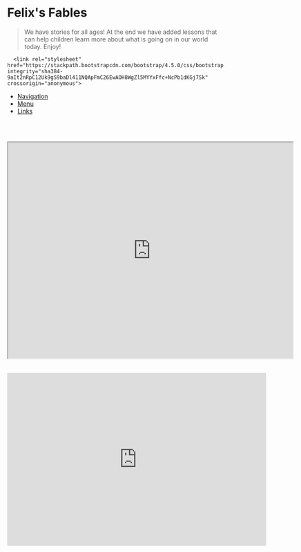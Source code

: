 # Felix's Fables
<html>
    <head>
        <title>My Great Game</title>
    </head>
    <body> 
        
  <blockquote class="blockquote text-center"> We have stories for all ages! At the end we have added lessons that can help children learn more about what is going on in our world today. Enjoy! </blockquote>

      <link rel="stylesheet" href="https://stackpath.bootstrapcdn.com/bootstrap/4.5.0/css/bootstrap.min.css" integrity="sha384-9aIt2nRpC12Uk9gS9baDl411NQApFmC26EwAOH8WgZl5MYYxFfc+NcPb1dKGj7Sk" crossorigin="anonymous">
<nav>
  <ul> 
    <li><a href="#">Navigation</a></li>
    <li><a href="#">Menu</a></li>
    <li><a href="#">Links</a></li>
  </ul>
</nav>
   
<div> 
     
    
</div>
<br>

<div>

   <iframe src="https://playcanv.as/p/61fb1da9/" height="500" width="660">
   </iframe>
</div>
<div>
  <iframe width="600" height="400" src="https://flowlab.io/game/embed/1460389" frameborder="0" allowfullscreen></iframe>
  
</div>

   </body>
</html>

